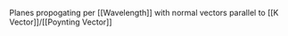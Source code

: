 Planes propogating per [[Wavelength]] with normal vectors parallel to [[K Vector]]/[[Poynting Vector]]